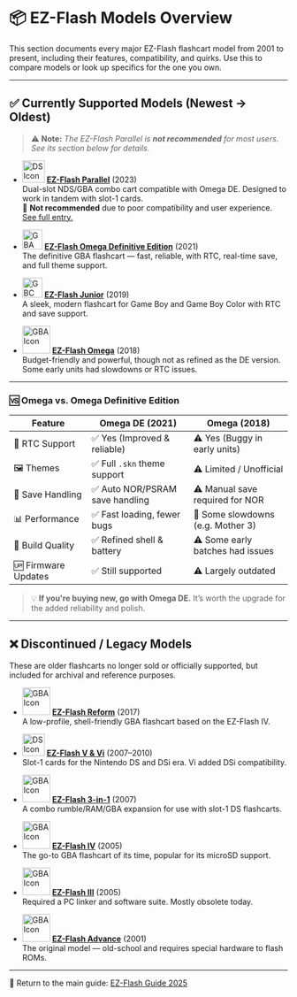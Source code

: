 # 📦 EZ-Flash Models Overview

This section documents every major EZ-Flash flashcart model from 2001 to present, including their features, compatibility, and quirks. Use this to compare models or look up specifics for the one you own.

---

## ✅ Currently Supported Models (Newest → Oldest)

> ⚠️ **Note:** *The EZ-Flash Parallel is **not recommended** for most users. See its section below for details.*

- <img src="https://icons.iconarchive.com/icons/sykonist/console/256/Nintendo-DS-icon.png" alt="DS Icon" width="40" /> **[EZ-Flash Parallel](https://github.com/ChimeraGaming/EZ-Flash_Guide/blob/main/Models/All_DS/2023_EZ-Flash_Parallel.md)** (2023)  
  Dual-slot NDS/GBA combo cart compatible with Omega DE. Designed to work in tandem with slot-1 cards.  
  🔴 **Not recommended** due to poor compatibility and user experience. [See full entry.](https://github.com/ChimeraGaming/EZ-Flash_Guide/blob/main/Models/All_DS/2023_EZ-Flash_Parallel.md)

- <img src="https://i.ibb.co/MDtWSqY8/imageedit-4-5525518392.png" alt="GBA SP Icon" width="36" /> **[EZ-Flash Omega Definitive Edition](https://github.com/ChimeraGaming/EZ-Flash_Guide/blob/main/Models/GBA/2021_EZ-Flash_Omega_Definitive_Edition.md)** (2021)  
  The definitive GBA flashcart — fast, reliable, with RTC, real-time save, and full theme support.

- <img src="https://www.freeiconspng.com/uploads/gameboy-icon-17.png" alt="GBC Icon" width="36" /> **[EZ-Flash Junior](https://github.com/ChimeraGaming/EZ-Flash_Guide/blob/main/Models/GB/2019_EZ-Flash_Junior.md)** (2019)  
  A sleek, modern flashcart for Game Boy and Game Boy Color with RTC and save support.

- <img src="https://upload.wikimedia.org/wikipedia/commons/e/e2/VisualBoyAdvance.png" alt="GBA Icon" width="50" /> **[EZ-Flash Omega](https://github.com/ChimeraGaming/EZ-Flash_Guide/blob/main/Models/GBA/2018_EZ-Flash_Omega.md)** (2018)  
  Budget-friendly and powerful, though not as refined as the DE version. Some early units had slowdowns or RTC issues.

---

### 🆚 Omega vs. Omega Definitive Edition

| Feature             | **Omega DE (2021)**        | **Omega (2018)**                  |
|---------------------|-----------------------------|-----------------------------------|
| 🔋 RTC Support       | ✅ Yes (Improved & reliable) | ⚠️ Yes (Buggy in early units)     |
| 🖼️ Themes            | ✅ Full `.skn` theme support | ⚠️ Limited / Unofficial           |
| 🧠 Save Handling     | ✅ Auto NOR/PSRAM save handling | ⚠️ Manual save required for NOR |
| 📊 Performance       | ✅ Fast loading, fewer bugs  | 🔴 Some slowdowns (e.g. Mother 3) |
| 🧱 Build Quality     | ✅ Refined shell & battery   | ⚠️ Some early batches had issues |
| 🆙 Firmware Updates  | ✅ Still supported           | ⚠️ Largely outdated               |

> 💡 **If you're buying new, go with Omega DE.** It’s worth the upgrade for the added reliability and polish.

---

## ❌ Discontinued / Legacy Models

These are older flashcarts no longer sold or officially supported, but included for archival and reference purposes.

- <img src="https://upload.wikimedia.org/wikipedia/commons/e/e2/VisualBoyAdvance.png" alt="GBA Icon" width="50" /> **[EZ-Flash Reform](https://github.com/ChimeraGaming/EZ-Flash_Guide/blob/main/Models/GBA/2017_EZ-Flash_Reform.md)** (2017)  
  A low-profile, shell-friendly GBA flashcart based on the EZ-Flash IV.

- <img src="https://icons.iconarchive.com/icons/sykonist/console/256/Nintendo-DS-icon.png" alt="DS Icon" width="40" /> **[EZ-Flash V & Vi](https://github.com/ChimeraGaming/EZ-Flash_Guide/blob/main/Models/GBA_NDS/2007_2010_EZ-Flash_V_Vi.md)** (2007–2010)  
  Slot-1 cards for the Nintendo DS and DSi era. Vi added DSi compatibility.

- <img src="https://upload.wikimedia.org/wikipedia/commons/e/e2/VisualBoyAdvance.png" alt="GBA Icon" width="50" /> **[EZ-Flash 3-in-1](https://github.com/ChimeraGaming/EZ-Flash_Guide/blob/main/Models/GBA_NDS/2007_EZ-Flash_3in1.md)** (2007)  
  A combo rumble/RAM/GBA expansion for use with slot-1 DS flashcarts.

- <img src="https://upload.wikimedia.org/wikipedia/commons/e/e2/VisualBoyAdvance.png" alt="GBA Icon" width="50" /> **[EZ-Flash IV](https://github.com/ChimeraGaming/EZ-Flash_Guide/blob/main/Models/GBA/2005_EZ-Flash_IV.md)** (2005)  
  The go-to GBA flashcart of its time, popular for its microSD support.

- <img src="https://upload.wikimedia.org/wikipedia/commons/e/e2/VisualBoyAdvance.png" alt="GBA Icon" width="50" /> **[EZ-Flash III](https://github.com/ChimeraGaming/EZ-Flash_Guide/blob/main/Models/GBA/2005_EZ-Flash_III.md)** (2005)  
  Required a PC linker and software suite. Mostly obsolete today.

- <img src="https://upload.wikimedia.org/wikipedia/commons/e/e2/VisualBoyAdvance.png" alt="GBA Icon" width="50" /> **[EZ-Flash Advance](https://github.com/ChimeraGaming/EZ-Flash_Guide/blob/main/Models/GBA/2001_EZ-Flash_Advance.md)** (2001)  
  The original model — old-school and requires special hardware to flash ROMs.

---

📁 Return to the main guide: [EZ-Flash Guide 2025](https://github.com/ChimeraGaming/EZ-Flash_Guide/blob/main/README.md)
